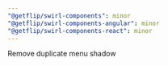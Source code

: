 ```yaml
---
"@getflip/swirl-components": minor
"@getflip/swirl-components-angular": minor
"@getflip/swirl-components-react": minor
---
```


Remove duplicate menu shadow
